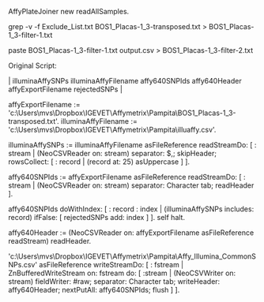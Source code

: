 AffyPlateJoiner new readAllSamples. 

grep -v -f Exclude_List.txt BOS1_Placas-1_3-transposed.txt > BOS1_Placas-1_3-filter-1.txt

paste BOS1_Placas-1_3-filter-1.txt output.csv > BOS1_Placas-1_3-filter-2.txt

Original Script:

| illuminaAffySNPs illuminaAffyFilename affy640SNPIds affy640Header affyExportFilename rejectedSNPs |

affyExportFilename := 'c:\Users\mvs\Dropbox\IGEVET\Affymetrix\Pampita\BOS1_Placas-1_3-transposed.txt'.
illuminaAffyFilename := 'c:\Users\mvs\Dropbox\IGEVET\Affymetrix\Pampita\illuaffy.csv'.

illuminaAffySNPs := illuminaAffyFilename asFileReference readStreamDo: [ : stream |
	(NeoCSVReader on: stream)
		separator: $,;
		skipHeader;
		rowsCollect: [ : record | (record at: 25) asUppercase ] ].
	
affy640SNPIds := affyExportFilename asFileReference readStreamDo: [ : stream | 
	(NeoCSVReader on: stream)
		separator: Character tab;
		readHeader ].

affy640SNPIds doWithIndex: [ : record : index | (illuminaAffySNPs includes: record) ifFalse: [ rejectedSNPs add: index ] ].
self halt.

affy640Header := (NeoCSVReader on: affyExportFilename asFileReference readStream) readHeader.

'c:\Users\mvs\Dropbox\IGEVET\Affymetrix\Pampita\Affy_Illumina_CommonSNPs.csv' asFileReference writeStreamDo: [ : fstream | 	
	ZnBufferedWriteStream on: fstream do: [ :stream |
		(NeoCSVWriter on: stream) 
			fieldWriter: #raw;
			separator: Character tab;
			writeHeader: affy640Header;
			nextPutAll: affy640SNPIds;
			flush ] ].